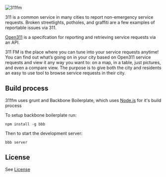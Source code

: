 ![311fm](https://raw.github.com/codeforamerica/311fm/master/assets/img/screenshot.png)


311 is a common service in many cities to report non-emergency service requests. Broken streetlights, potholes, and graffiti are a few examples of reportable issues via 311.

[Open311](http://open311.org) is a specifcation for reporting and retrieving service requests via an API.  

311 FM is the place where you can tune into your service requests anytime! You can find out what’s going on in your city based on Open311 service requests and view it any way you want to: on a map, in a table, just pictures, and even a compare view.  The purpose is to give both the city and residents an easy to use tool to browse service requests in their city.


## Build process ##

311fm uses grunt and Backbone Boilerplate, which uses [Node.js](http://nodejs.org) for it's build process

To setup backbone boilerplate run:

    npm install -g bbb


Then to start the development server:

    bbb server


## License ##

See [License](license.md)
